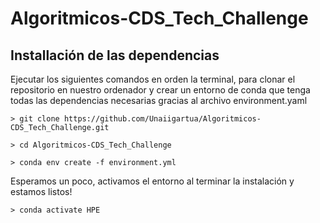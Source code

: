 # Algoritmicos-CDS_Tech_Challenge

## Installación de las dependencias
Ejecutar los siguientes comandos en orden la terminal, para clonar el repositorio en nuestro ordenador y crear un entorno de conda que tenga todas las dependencias necesarias gracias al archivo environment.yaml

```> git clone https://github.com/Unaiigartua/Algoritmicos-CDS_Tech_Challenge.git```

```> cd Algoritmicos-CDS_Tech_Challenge```

```> conda env create -f environment.yml```

Esperamos un poco, activamos el entorno al terminar la instalación y estamos listos!

```> conda activate HPE```
